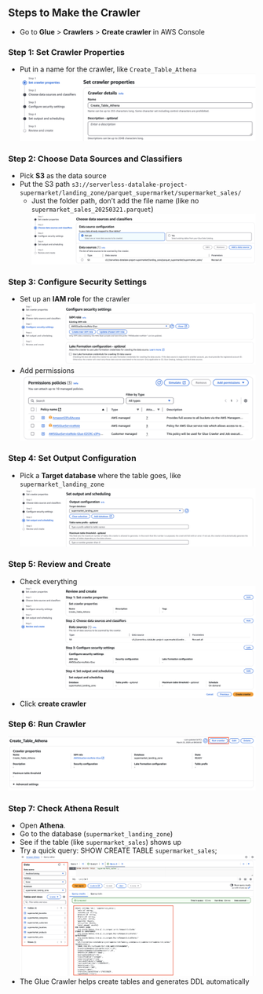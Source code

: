 ## Steps to Make the Crawler
- Go to **Glue** > **Crawlers** > **Create crawler** in AWS Console

### Step 1: Set Crawler Properties
- Put in a name for the crawler, like `Create_Table_Athena`
![Create Crawler name](Athena_setup_images/1_create_crawler_name.png)

### Step 2: Choose Data Sources and Classifiers
- Pick **S3** as the data source
- Put the S3 path  `s3://serverless-datalake-project-supermarket/landing_zone/parquet_supermarket/supermarket_sales/`
  - Just the folder path, don’t add the file name (like no `supermarket_sales_20250321.parquet`)
![Create Crawler name](Athena_setup_images/2_choose_data_sources.png)


### Step 3: Configure Security Settings
- Set up an **IAM role** for the crawler
![Create Crawler name](Athena_setup_images/3_configure_security_IAM_role.png)
- Add permissions
![Create Crawler name](Athena_setup_images/4_add_permissions_policies.png)

### Step 4: Set Output Configuration
- Pick a **Target database** where the table goes, like `supermarket_landing_zone`
![Create Crawler name](Athena_setup_images/5_set_output_target_database.png)

### Step 5: Review and Create
- Check everything
![Create Crawler name](Athena_setup_images/6_review.png)
- Click **create crawler**

### Step 6: Run Crawler
![Create Crawler name](Athena_setup_images/7_run_crawler.png)


### Step 7: Check Athena Result
- Open **Athena**.
- Go to the database (`supermarket_landing_zone`)
- See if the table (like `supermarket_sales`) shows up
- Try a quick query: SHOW CREATE TABLE `supermarket_sales`;
![Create Crawler name](Athena_setup_images/8_check_result.png)
- The Glue Crawler helps create tables and generates DDL automatically